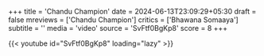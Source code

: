 +++
title = 'Chandu Champion'
date = 2024-06-13T23:09:29+05:30
draft = false
mreviews = ['Chandu Champion']
critics = ['Bhawana Somaaya']
subtitle = ''
media = 'video'
source = 'SvFtf0BgKp8'
score = 8
+++

{{< youtube id="SvFtf0BgKp8" loading="lazy" >}}
